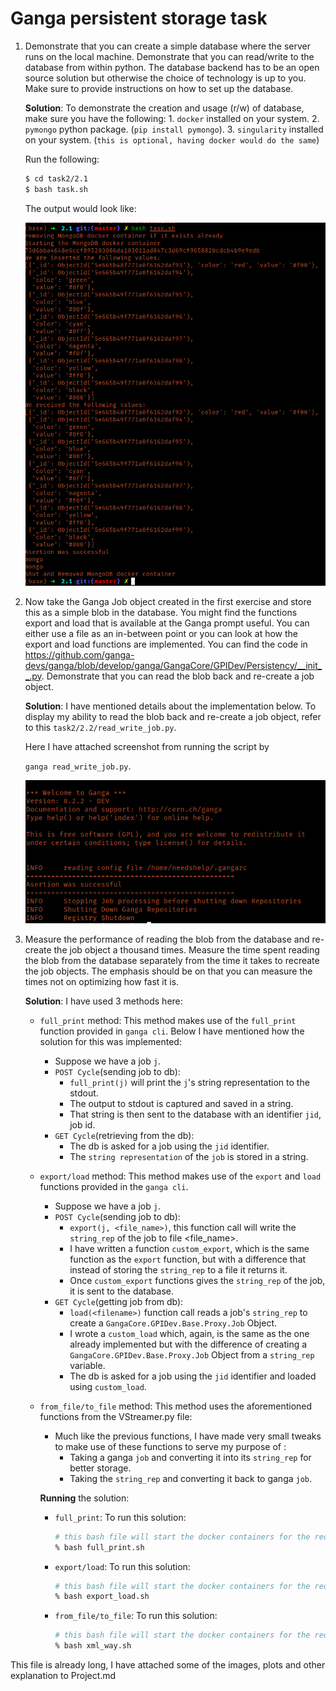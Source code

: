 # Ganga persistent storage task


1. Demonstrate that you can create a simple database where the server runs on the local machine. Demonstrate that you can read/write to the database from within python. The database backend has to be an open source solution but otherwise the choice of technology is up to you. Make sure to provide instructions on how to set up the database.

    **Solution**: To demonstrate the creation and usage (r/w) of database, make sure you have the following:
           1. `docker` installed on your system.
        2. `pymongo` python package. (`pip install pymongo`).
        3. `singularity` installed on your system. (`this is optional, having docker would do the same`)

    Run the following:
    ```bash
    $ cd task2/2.1
    $ bash task.sh
    ```

    The output would look like:

    ![image-20200309203812990](Readme.assets/image-20200309203812990.png)

2. Now take the Ganga Job object created in the first exercise and store this as a simple blob in the database. You might find the functions export and load that is available at the Ganga prompt useful. You can either use a file as an in-between point or you can look at how the export and load functions are implemented. You can find the code in https://github.com/ganga-devs/ganga/blob/develop/ganga/GangaCore/GPIDev/Persistency/__init__.py. Demonstrate that you can read the blob back and re-create a job object.

    **Solution**: I have mentioned details about the implementation below. To display my ability to read the blob back and re-create a job object, refer to this `task2/2.2/read_write_job.py`.
    
    Here I have attached screenshot from running the script by 
    
    `ganga read_write_job.py`.
    
    ![image-20200309204101316](Readme.assets/image-20200309204101316.png)
    
3. Measure the performance of reading the blob from the database and  re-create the job object a thousand times. Measure the time spent reading the blob from the database separately from the time it takes to  recreate the job objects. The emphasis should be on that you can measure the times not on optimizing how fast it is.

    **Solution**: I have used 3 methods here:

    - `full_print` method: This method makes use of the `full_print` function provided in `ganga cli`. Below I have mentioned how the solution for this was implemented:
      - Suppose we have a job `j`. 
      - `POST Cycle`(sending job to db):
        - `full_print(j)` will print the `j`'s string representation to the stdout.
        - The output to stdout is captured and saved in a string.
        - That string is then sent to the database with an identifier `jid`, job id.
      - `GET Cycle`(retrieving from the db):
        - The db is asked for a job using the `jid` identifier.
        - The `string representation` of the `job` is stored in a string.
      
    - `export/load` method: This method makes use of the `export` and `load ` functions provided in the `ganga cli`.
      
      - Suppose we have a job `j`.
      - `POST Cycle`(sending job to db):
        - `export(j, <file_name>)`, this function call will write the `string_rep` of the job to file <file_name>. 
        - I have written a function `custom_export`, which is the same function as the `export` function, but with a difference that instead of storing the `string_rep` to a file it returns it.
        - Once `custom_export` functions gives the `string_rep` of the job, it is sent to the database.
      - `GET Cycle`(getting job from db):
        - `load(<filename>)` function call reads a job's `string_rep` to create a `GangaCore.GPIDev.Base.Proxy.Job` Object.
        - I wrote a `custom_load` which, again, is the same as the one already implemented but with the difference of creating a `GangaCore.GPIDev.Base.Proxy.Job` Object from a `string_rep` variable.
        - The db is asked for a job using the `jid` identifier and loaded using `custom_load`.
      
    - `from_file/to_file` method: This method uses the aforementioned functions from the VStreamer.py file:

      - Much like the previous functions, I have made very small tweaks to make use of these functions to serve my purpose of :
        - Taking a ganga `job` and converting it into its `string_rep` for better storage.
        - Taking the `string_rep` and converting it back to ganga `job`.

      **Running** the solution:

      - `full_print`: To run this solution:

        ```bash
        # this bash file will start the docker containers for the required databases and call the stress test on them.
        % bash full_print.sh
        ```

      - `export/load`: To run this solution:

        ```bash
        # this bash file will start the docker containers for the required databases and call the stress test on them.
        % bash export_load.sh
        ```

      - `from_file/to_file`: To run this solution:

        ```bash
        # this bash file will start the docker containers for the required databases and call the stress test on them.
        % bash xml_way.sh
        ```

This file is already long, I have attached some of the images, plots and other explanation to Project.md

 